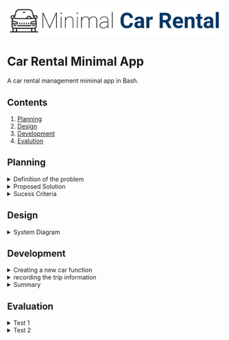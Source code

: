 ![CarRental](logo.png)

Car Rental Minimal App
===========================

A car rental management minimal app in Bash.

Contents
-----
  1. [Planning](#planning)
  1. [Design](#design)
  1. [Development](#development)
  1. [Evalution](#evaluation)

Planning
---------- 
 <details><summary>Definition of the problem</summary>
My client is an onwer of a car rental bussiness. His company has a range of cars availbale for rent on a price that varies on the hours of use of the car. The owner requests a computer program for recording information about their orders with the purpose of collecting basic information about the distance driven for each car and points out specific features: easy commands to allow to create a car, record a trip distance, query the trip history a car, edit, delete a car and see the total statistics. One more requirement of the client was a simple terminal based program with a simple and transparent installation. Theres no reference to prior experience with a computer system program. 
 <p></details>

 <details><summary>Proposed Solution</summary>
Since we dont know about any prior experience of the stakeholders with a computer system, we have to follow all the requirements given by the client entirely and successfully because we assume they must be according the stakeholders capacities and the technology present in the company. To make the installation easy and clear, its necessary to use a sotware system that already has a terminal to reduce the work of going through its instalation, which would make the process of installing the app less simple and longer.
 <p></details>
 
 <details><summary>Sucess Criteria</summary>
  These are the measurable outcomes :

1. A car can be created and stored in the database
1. A trip can be recorded for a given car
1. A summary (total distance travel, average) of trips can be measured for a particular car
1. A car information can be edited
1. A basic backup system is available
1. The user can easily understand the commands by the straigtforward comments and instructions 
1. Installation is simple-> it does not require additional software, one step process
1. A car information can be deleted
1. The application can be uninstalled 
 <p></details>
 
Design
---------
 <details><summary>System Diagram</summary>
  ![SystemDiagram]() 
  [Fig1][This picture shows the system diagram for the car rental program]
  
<p></details> 

Development
----------
  
 <details><summary>Creating a new car function</summary>
 The following steps summarize the algorithms to create a new car in the system:
  
1. Get input from the user 
1. Check number of arguments (model, color, pp). If 4 then continue, if not "message", exit. 
1. Write to main file with one extra line. Not erasing other entries. 
1. Create car trip file with 4 case for the 4 arguments plate.txt
  <p></details>

<details><summary>recording the trip information</summary>
 The following steps summarize the algorithms to record trip info:
  
1. Check arguments (Plate, km,Date-out,Date-in) if 4, then continue, if not "message", exit.
1. Check that the car exists.
1. If car exists then write the trip info in the $plate.txt file, without erasing previous trips.
<p></details>

<details><summary>Summary</summary>
  The following steps summarize the algorithms to generate the summary of a car:

1. Check the number of arguments. If 1 continue, if not "message", exit.
1. Check if the car exists. If yes continue, if not "message", exit.
1. Read the record trips in the car license and for the first word in line (km)
do summary for all if $1 arg =all
<p></details>

Evaluation
-----------

<details><summary>Test 1</summary>
1. First time running the program we had one issue: the test file needed to move to the main folder
```
  .sh
cd ../
```
This is necessary because the create.sh resids in the main folder whereas the test file is inside the /tests folders.

1. The second run of the the test file was also unsucessfull because the database folder was not existent. Also the created program did not store the license file inside the database 
<p></details>

<details><summary>Test 2</summary>
1. First we check if the car was added to the mainfile
In the shell script we used this line:
```
.sh
lastline= $( tail -n 1 Databse/maincarfile.txt )
```
The tail -n command is used to read the lines from the last one and the number (1) is the number of the lines that have to be read. Everything together is doing **read 1 line starting from the last one**
1. Then we compare the file we created for the test with the lastline in the maincarfile
1. We had an error because of not putting the quotation mark 
quotation marks makes the argument a phrase. Without the quotation mark the words will be read separetly not as a phrase and it might give tHE ERROR OF "too many arguments"

summary : explain what type of testing was used (refer to the slides in )
<p></details>

